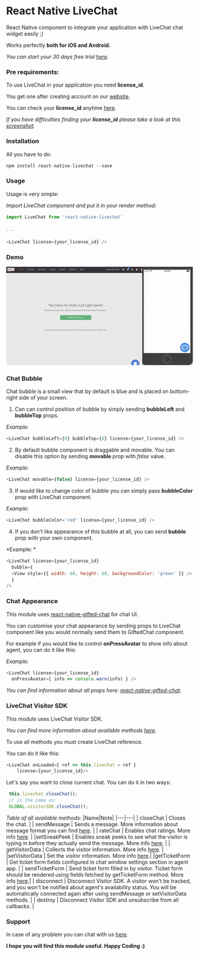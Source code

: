 ﻿# React Native LiveChat

React Native component to integrate your application with LiveChat chat widget easily ;)

Works perfectly **both for iOS and Android.**

*You can start your 30 days free trial [here](https://www.livechatinc.com/signup/?utm_source=github&utm_medium=link&=utm_campaign=react-native-livechat).*

### Pre requirements:

To use LiveChat in your application you need **license_id**. 

You get one after creating account on our [website](https://www.livechatinc.com/).

You can check your **license_id** anytime [here](https://my.livechatinc.com/settings/code).

*If you have difficulties finding your **license_id** please take a look at this [screenshot](https://github.com/livechat/react-native-livechat/blob/master/license.png).*

### Installation
All you have to do:
```javascript
npm install react-native-livechat --save
```

### Usage

Usage is very simple:

*Import LiveChat component and put it in your render method:*
```javascript
import LiveChat from 'react-native-livechat'

...

<LiveChat license={your_license_id} />
```


### Demo
![Alt Text](https://raw.githubusercontent.com/venits/react-native-router-flux/master/livechatdemo.gif)

### Chat Bubble

Chat bubble is a small view that by default is blue and is placed on bottom-right side of your screen.

1. Can can control position of bubble by simply sending **bubbleLeft** and **bubbleTop** props.

*Example:*
```javascript
<LiveChat bubbleLeft={0} bubbleTop={0} license={your_license_id} />
```

2. By default bubble component is draggable and movable. You can disable this option by sending **movable** prop with *false* value.

*Example:*
```javascript
<LiveChat movable={false} license={your_license_id} />
```

3. If would like to change color of bubble you can simply pass **bubbleColor** prop with LiveChat component.

*Example:*
```javascript
<LiveChat bubbleColor='red' license={your_license_id} />
```

4. If you don't like appearance of this bubble at all, you can send **bubble** prop with your own component.

*Example: *
```javascript
<LiveChat license={your_license_id}
  bubble={
  <View style={{ width: 60, height: 60, backgroundColor: 'green' }} />
  }
/>
```

### Chat Appearance

This module uses [react-native-gifted-chat](https://github.com/FaridSafi/react-native-gifted-chat) for chat UI.

You can customise your chat appearance by sending props to LiveChat component like you would normally send them to GiftedChat component.

For example if you would like to control **onPressAvatar** to show info about agent, you can do it like this:

*Example:*
```javascript
<LiveChat license={your_license_id}
  onPressAvatar={ info => console.warn(info) } />
```

*You can find information about all props here: [react-native-gifted-chat](https://github.com/FaridSafi/react-native-gifted-chat).*

### LiveChat Visitor SDK
This module uses LiveChat Visitor SDK.

*You can find more information about available methods [here](https://github.com/FaridSafi/react-native-gifted-chat).*

To use all methods you must create LiveChat reference.

You can do it like this:
```javascript
<LiveChat onLoaded={ ref => this.livechat = ref } 
	license={your_license_id}/>
```

Let's say you want to close current chat. You can do it in two ways:
```javascript
 this.livechat.closeChat();
 // is the same as:
 GLOBAL.visitorSDK.closeChat();
```

*Table of all available methods:*
|Name|Note|
|---|---|
| closeChat | Closes the chat. |
| sendMessage | Sends a message. More information about message format you can find [here](https://docs.livechatinc.com/visitor-sdk/#sendmessage). |
| rateChat | Enables chat ratings. More info [here](https://docs.livechatinc.com/visitor-sdk/#ratechat).  |
|setSneakPeek | Enables sneak peeks to see what the visitor is typing in before they actually send the message. More info [here](https://docs.livechatinc.com/visitor-sdk/#setsneakpeek). |
| getVisitorData | Collects the visitor information. More info [here](https://docs.livechatinc.com/visitor-sdk/#getvisitordata). |
|setVisitorData | Set the visitor information. More info [here](https://docs.livechatinc.com/visitor-sdk/#setvisitordata).|
|getTicketForm | Get ticket form fields configured in chat window settings section in agent app. |
| sendTicketForm | Send ticket form filled in by visitor. Ticket form should be rendered using fields fetched by getTicketForm method. More info [here](https://docs.livechatinc.com/visitor-sdk/#sendticketform).|
| disconnect | Disconnect Visitor SDK. A visitor won't be tracked, and you won't be notified about agent's availability status. You will be automatically connected again after using sendMessage or setVisitorData methods. |
| destroy | Disconnect Visitor SDK and unsubscribe from all callbacks. |


### Support
In case of any problem you can chat with us [here](https://www.livechatinc.com/contact/).

**I hope you will find this module useful. Happy Coding :)**